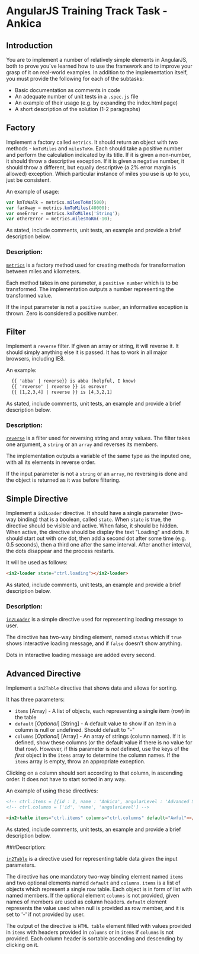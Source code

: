 # AngularJS Training Track Task - Ankica

## Introduction

You are to implement a number of relatively simple elements in AngularJS, both to prove you've learned how to use the framework and to improve your grasp of it on real-world examples. In addition to the implementation itself, you must provide the following for each of the subtasks:

  - Basic documentation as comments in code
  - An adequate number of unit tests in a `.spec.js` file
  - An example of their usage (e.g. by expanding the index.html page)
  - A short description of the solution (1-2 paragraphs)

## Factory

Implement a factory called `metrics`. It should return an object with two methods - `kmToMiles` and `milesToKm`. Each should take a positive number and perform the calculation indicated by its title. If it is given a non-number, it should throw a descriptive exception. If it is given a negative number, it should throw a different, but equally descriptive (a 2% error margin is allowed) exception. Which particular instance of miles you use is up to you, just be consistent.

An example of usage:

```javascript
var kmToWalk = metrics.milesToKm(500);
var farAway = metrics.kmToMiles(40000);
var oneError = metrics.kmToMiles('String');
var otherError = metrics.milesToKm(-10);
```

As stated, include comments, unit tests, an example and provide a brief description below.

### Description:

[`metrics`](https://github.com/Tweety-FER/in2ngPlayground/blob/master/src/metrics/metrics.filter.js) is a factory method used for creating methods for transformation between miles and kilometers. 

Each method takes in one parameter, a `positive number` which is to be transformed. The implementation outputs a number representing the transformed value.

If the input parameter is not a `positive number`, an informative exception is thrown. Zero is considered a positive number.

## Filter

Implement a `reverse` filter. If given an array or string, it will reverse it. It should simply anything else it is passed. It has to work in all major browsers, including IE8.

An example:

```html
  {{ 'abba' | reverse}} is abba (helpful, I know)
  {{ 'reverse' | reverse }} is esrever
  {{ [1,2,3,4] | reverse }} is [4,3,2,1]
```

As stated, include comments, unit tests, an example and provide a brief description below.

### Description:

[`reverse`](https://github.com/Tweety-FER/in2ngPlayground/blob/master/src/reverse/reverse.filter.js) is a filter used for reversing string and array values. The filter takes one argument, a `string` or an `array` and reverses its members.

The implementation outputs a variable of the same type as the inputed one, with all its elements in reverse order.

If the input parameter is not a `string` or an `array`, no reversing is done and the object is returned as it was before filtering.

## Simple Directive

Implement a `in2Loader` directive. It should have a single parameter (two-way binding) that is a boolean, called `state`. When `state` is true, the directive should be visible and active. When false, it should be hidden. When active, the directive should be display the text "Loading" and dots. It should start out with one dot, then add a second dot after some time (e.g. 0.5 seconds), then a third one after the same interval. After another interval, the dots disappear and the process restarts.

It will be used as follows:

```html
<in2-loader state="ctrl.loading"></in2-loader>
```

As stated, include comments, unit tests, an example and provide a brief description below.

### Description:

[`in2Loader`](https://github.com/Tweety-FER/in2ngPlayground/blob/master/src/in2Loader/in2Loader.directive.js) is a simple directive used for representing loading message to user.

The directive has two-way binding element, named `status` which if `true` shows interactive loading message, and if `false` doesn't show anything.

Dots in interactive loading message are added every second.


## Advanced Directive

Implement a `in2Table` directive that shows data and allows for sorting.

It has three parameters:
  - `items` [Array] - A list of objects, each representing a single item (row) in the table
  - `default` [*Optional*] [String] - A default value to show if an item in a column is null or undefined. Should default to "-"
  - `columns` [*Optional*] [Array] - An array of strings (column names). If it is defined, show these columns (or the default value if there is no value for that row). However, if this parameter is *not* defined, use the keys of the *first* object in the `items` array to determine the column names. If the `items` array is empty, throw an appropriate exception.

Clicking on a column should sort according to that column, in ascending order. It does not have to start sorted in any way.

An example of using these directives:

```html
<!-- ctrl.items = [{id : 1, name : 'Ankica', angularLevel : 'Advanced Super Expert'}, {id : 2, name : 'Lukica'}] -->
<!-- ctrl.columns = ['id', 'name', 'angularLevel'] -->

<in2-table items="ctrl.items" columns="ctrl.columns" default="Awful"></in2-table>
```

As stated, include comments, unit tests, an example and provide a brief description below.

###Description:

[`in2Table`](https://github.com/Tweety-FER/in2ngPlayground/blob/master/src/in2Table/in2Table.directive.js) is a directive used for representing table data given the input parameters.

The directive has one mandatory two-way binding element named `items` and two optional elements named `default` and `columns`. 
`items` is a list of objects which represent a single row table. Each object is in form of list with named members. If the optional element `columns` is not provided, given names of members are used as column headers. `default` element represents the value used when null is provided as row member, and it is set to '-' if not provided by user.

The output of the directive is `HTML table` element filled with values provided in `items` with headers provided in `columns` or in `items` if `columns` is not provided. Each column header is sortable ascending and descending by clicking on it.

